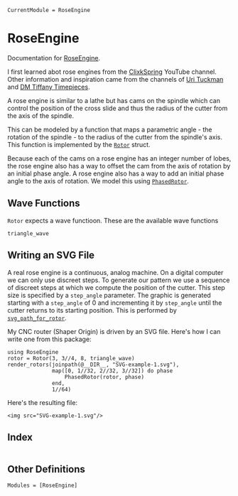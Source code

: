 ```@meta
CurrentModule = RoseEngine
```

# RoseEngine

Documentation for [RoseEngine](https://github.com/MarkNahabedian/RoseEngine.jl).

I first learned abot rose engines from the
[ClixkSpring](https://www.youtube.com/@Clickspring) YouTube channel.
Other information and inspiration came from the channels of [Uri
Tuckman](https://www.youtube.com/@urituchmanpigeon) and [DM Tiffany
Timepieces](https://www.youtube.com/@DMTiffanyTimepieces).

A rose engine is similar to a lathe but has cams on the spindle which
can control the position of the cross slide and thus the radius of the
cutter from the axis of the spindle.

This can be modeled by a function that maps a parametric angle - the
rotation of the spindle - to the radius of the cutter from the
spindle's axis.  This function is implemented by the [`Rotor`](@ref)
struct.

Because each of the cams on a rose engine has an integer number of
lobes, the rose engine also has a way to offset the cam from the axis
of rotation by an initial phase angle.  A rose engine also has a way
to add an initial phase angle to the axis of rotation.  We model this
using [`PhasedRotor`](@ref).


## Wave Functions

`Rotor` expects a wave functioon.  These are the available wave functions

```@docs
triangle_wave
```

## Writing an SVG File

A real rose engine is a continuous, analog machine.  On a digital
computer we can only use discreet steps.  To generate our pattern we
use a sequence of discreet steps at which we compute the position of
the cutter.  This step size is specified by a `step_angle` parameter.
The graphic is generated starting with a `step_angle` of 0 and
incrementing it by `step_angle` until the cutter returns to its
starting position.  This is performed by [`svg_path_for_rotor`](@ref).

My CNC router (Shaper Origin) is driven by an SVG file.  Here's how I
can write one from this package:

```@example SVG-example-1
using RoseEngine
rotor = Rotor(3, 3//4, 8, triangle_wave)
render_rotors(joinpath(@__DIR__, "SVG-example-1.svg"),
              map([0, 1//32, 2//32, 3//32]) do phase
                  PhasedRotor(rotor, phase)
              end,
              1//64)
```

Here's the resulting file:

```@raw html
<img src="SVG-example-1.svg"/>
```


## Index

```@index
```

## Other Definitions

```@autodocs
Modules = [RoseEngine]
```

